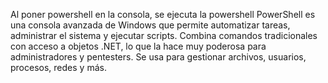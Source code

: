 Al poner powershell en la consola, se ejecuta la powershell
PowerShell es una consola avanzada de Windows que permite automatizar tareas, administrar el sistema y ejecutar scripts. Combina comandos tradicionales con acceso a objetos .NET, lo que la hace muy poderosa para administradores y pentesters. Se usa para gestionar archivos, usuarios, procesos, redes y más.
